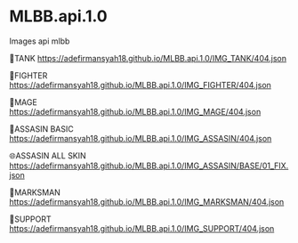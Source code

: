 # MLBB.api.1.0
Images api mlbb

🔰TANK
https://adefirmansyah18.github.io/MLBB.api.1.0/IMG_TANK/404.json

🔰FIGHTER
https://adefirmansyah18.github.io/MLBB.api.1.0/IMG_FIGHTER/404.json

🔰MAGE
https://adefirmansyah18.github.io/MLBB.api.1.0/IMG_MAGE/404.json

🔰ASSASIN BASIC
https://adefirmansyah18.github.io/MLBB.api.1.0/IMG_ASSASIN/404.json

🌐ASSASIN ALL SKIN
https://adefirmansyah18.github.io/MLBB.api.1.0/IMG_ASSASIN/BASE/01_FIX.json

🔰MARKSMAN
https://adefirmansyah18.github.io/MLBB.api.1.0/IMG_MARKSMAN/404.json

🔰SUPPORT
https://adefirmansyah18.github.io/MLBB.api.1.0/IMG_SUPPORT/404.json


